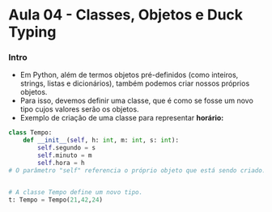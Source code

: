 # Aula 04 - Classes, Objetos e Duck Typing

### Intro
* Em Python, além de termos objetos pré-definidos (como inteiros, strings, listas e dicionários), também podemos criar nossos próprios objetos.
* Para isso, devemos definir uma classe, que é como se fosse um novo tipo cujos valores serão os objetos.
* Exemplo de criação de uma classe para representar __horário:__
```Python
class Tempo:
    def __init__(self, h: int, m: int, s: int):
        self.segundo = s
        self.minuto = m
        self.hora = h
# O parâmetro "self" referencia o próprio objeto que está sendo criado.


# A classe Tempo define um novo tipo.
t: Tempo = Tempo(21,42,24)
```
